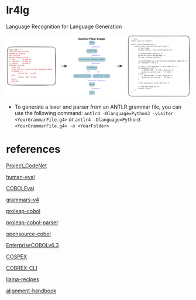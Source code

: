 # lr4lg


Language Recognition for Language Generation

<center>
    <img src="assets/migrate.png" alt="migrate">
</center>


- To generate a lexer and parser from an ANTLR grammar file, you can use the following command: `antlr4 -Dlanguage=Python3 -visitor <YourGrammarFile.g4>` or `antlr4 -Dlanguage=Python3 <YourGrammarFile.g4> -o <YourFolder>`

# references

[Project_CodeNet](https://github.com/IBM/Project_CodeNet)

[human-eval](https://github.com/openai/human-eval)

[COBOLEval](https://github.com/zorse-project/COBOLEval)

[grammars-v4](https://github.com/antlr/grammars-v4)

[proleap-cobol](https://github.com/uwol/proleap-cobol)

[proleap-cobol-parser](https://github.com/uwol/proleap-cobol-parser)

[opensource-cobol](https://github.com/opensourcecobol/opensource-cobol)

[EnterpriseCOBOLv6.3](https://github.com/cchipman21804/EnterpriseCOBOLv6.3)

[COSPEX](https://github.com/Naxs-me/COSPEX)

[COBREX-CLI](https://github.com/rishalab/COBREX-CLI)

[llama-recipes](https://github.com/meta-llama/llama-recipes)

[alignment-handbook](https://github.com/huggingface/alignment-handbook/tree/main)